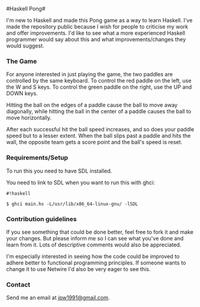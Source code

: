 #Haskell Pong#

I'm new to Haskell and made this Pong game as a way to learn Haskell. I've made the repository public because I wish for people to criticise my work and offer improvements. I'd like to see what a more experienced Haskell programmer would say about this and what improvements/changes they would suggest.

### The Game ###

For anyone interested in just playing the game, the two paddles are controlled by the same keyboard. To control the red paddle on the left, use the W and S keys. To control the green paddle on the right, use the UP and DOWN keys.

Hitting the ball on the edges of a paddle cause the ball to move away diagonally, while hitting the ball in the center of a paddle causes the ball to move horizontally.

After each successful hit the ball speed increases, and so does your paddle speed but to a lesser extent. When the ball slips past a paddle and hits the wall, the opposite team gets a score point and the ball's speed is reset.

### Requirements/Setup ###

To run this you need to have SDL installed.

You need to link to SDL when you want to run this with ghci: 

```
#!haskell

$ ghci main.hs -L/usr/lib/x86_64-linux-gnu/ -lSDL
```


### Contribution guidelines ###

If you see something that could be done better, feel free to fork it and make your changes. But please inform me so I can see what you've done and learn from it. Lots of descriptive comments would also be appreciated.

I'm especially interested in seeing how the code could be improved to adhere better to functional programming principles. If someone wants to change it to use Netwire I'd also be very eager to see this.

### Contact ###

Send me an email at [jpw1991@gmail.com](jpw1991@gmail.com).